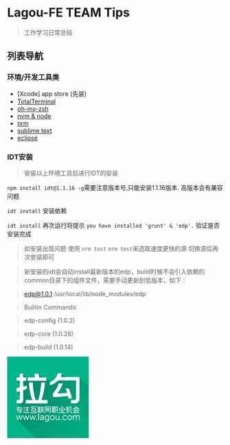 # Lagou-FE TEAM Tips

> 工作学习日常总结

## 列表导航

### 环境/开发工具类
* [Xcode] app store (先装)
* [TotalTerminal](./ToolsAndSetting/TotalTerminal.md)
* [oh-my-zsh](./ToolsAndSetting/oh-my-zsh.md)
* [nvm & node](./ToolsAndSetting/nvm.md)
* [nrm](./ToolsAndSetting/nrm.md)
* [sublime text](./ToolsAndSetting/st.md)
* [eclipse](./ToolsAndSetting/macEclipseSetup.md)

### IDT安装
> 安装以上环境工具后进行IDT的安装

`npm install idt@1.1.16 -g`需要注意版本号,只能安装1.1.16版本. 高版本会有兼容问题

`idt install` 安装依赖

`idt install` 再次运行将提示 `you have installed 'grunt' & 'edp'.` 验证是否安装完成

> 如安装出现问题 使用 ```nrm test``` ```nrm test```来选取速度更快的源 切换源后再次安装即可

> 新安装的idt会自动install最新版本的edp，build时候不会引入依赖的common目录下的组件文件，需要手动更新到低版本，如下：

> edp@1.0.1 /usr/local/lib/node_modules/edp

> Builtin Commands:

>   edp-config (1.0.2)

>   edp-core (1.0.28)

>   edp-build (1.0.14)

[![拉勾网](./img/logo.png "lagou.com")](http://lagou.com)
